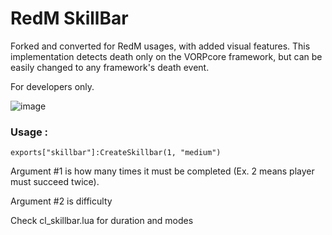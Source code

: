 # RedM SkillBar
Forked and converted for RedM usages, with added visual features. This implementation detects death only on the VORPcore framework, but can be easily changed to any framework's death event.

For developers only.

![image](https://user-images.githubusercontent.com/31771817/135759503-53720566-aa19-4435-a4ce-47975168dc7a.png)

### Usage : 
`exports["skillbar"]:CreateSkillbar(1, "medium")` 

Argument #1 is how many times it must be completed (Ex. 2 means player must succeed twice). 

Argument #2 is difficulty

Check cl_skillbar.lua for duration and modes

